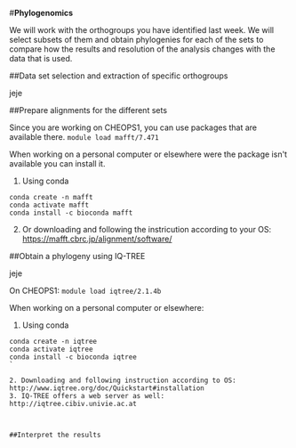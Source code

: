 #**Phylogenomics**


We will work with the orthogroups you have identified last week.
We will select subsets of them and obtain phylogenies for each of the sets to compare how the results and resolution of the analysis changes with the data that is used. 


##Data set selection and extraction of specific orthogroups

jeje


##Prepare alignments for the different sets

Since you are working on CHEOPS1, you can use packages that are available there. 
`module load mafft/7.471`

When working on a personal computer or elsewhere were the package isn't available you can install it. 

1. Using conda

```
conda create -n mafft
conda activate mafft
conda install -c bioconda mafft
```

2. Or downloading and following the instricution according to your OS: https://mafft.cbrc.jp/alignment/software/


##Obtain a phylogeny using IQ-TREE

jeje

On CHEOPS1:  `module load iqtree/2.1.4b`

When working on a personal computer or elsewhere: 

1. Using conda

```
conda create -n iqtree
conda activate iqtree
conda install -c bioconda iqtree
`

2. Downloading and following instruction according to OS: http://www.iqtree.org/doc/Quickstart#installation
3. IQ-TREE offers a web server as well: http://iqtree.cibiv.univie.ac.at



##Interpret the results

